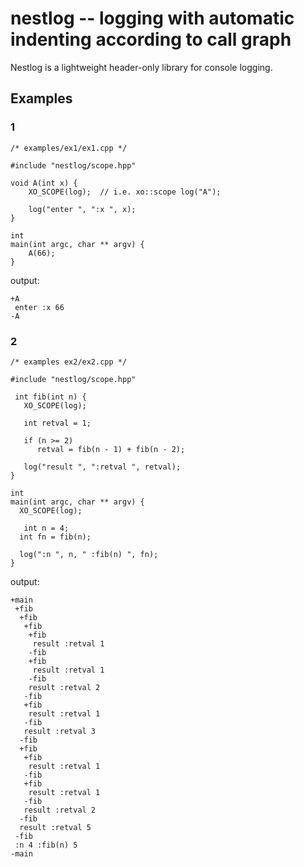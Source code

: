 # nestlog -- logging with automatic indenting according to call graph

Nestlog is a lightweight header-only library for console logging.

## Examples

### 1

    /* examples/ex1/ex1.cpp */

    #include "nestlog/scope.hpp"

    void A(int x) {
        XO_SCOPE(log);  // i.e. xo::scope log("A");

        log("enter ", ":x ", x);
    }

    int
    main(int argc, char ** argv) {
        A(66);
    }

output:

    +A
     enter :x 66
    -A

### 2

    /* examples ex2/ex2.cpp */

    #include "nestlog/scope.hpp"

     int fib(int n) {
       XO_SCOPE(log);

       int retval = 1;

       if (n >= 2)
          retval = fib(n - 1) + fib(n - 2);

       log("result ", ":retval ", retval);
    }

    int
    main(int argc, char ** argv) {
      XO_SCOPE(log);

       int n = 4;
      int fn = fib(n);

      log(":n ", n, " :fib(n) ", fn);
    }

output:

    +main
     +fib
      +fib
       +fib
        +fib
         result :retval 1
        -fib
        +fib
         result :retval 1
        -fib
        result :retval 2
       -fib
       +fib
        result :retval 1
       -fib
       result :retval 3
      -fib
      +fib
       +fib
        result :retval 1
       -fib
       +fib
        result :retval 1
       -fib
       result :retval 2
      -fib
      result :retval 5
     -fib
     :n 4 :fib(n) 5
    -main
